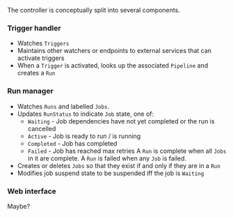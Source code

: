 
The controller is conceptually split into several components.

### Trigger handler

* Watches `Triggers`
* Maintains other watchers or endpoints to external services that can activate triggers
* When a `Trigger` is activated, looks up the associated `Pipeline` and creates a `Run`

### Run manager

* Watches `Runs` and labelled `Jobs`.
* Updates `RunStatus` to indicate `Job` state, one of:
	* `Waiting` - Job dependencies have not yet completed or the run is cancelled
	* `Active` - Job is ready to run / is running
	* `Completed` - Job has completed
	* `Failed` - Job has reached max retries
  A `Run` is complete when all `Jobs` in it are complete.
  A `Run` is failed when any `Job` is failed.
* Creates or deletes `Jobs` so that they exist if and only if they are in a `Run`
* Modifies job suspend state to be suspended iff the job is `Waiting`

### Web interface

Maybe?
